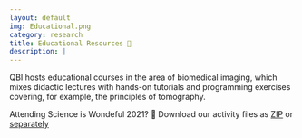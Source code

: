 ```yaml
---
layout: default
img: Educational.png
category: research
title: Educational Resources 📓
description: |
---
```

QBI hosts educational courses in the area of biomedical imaging, which mixes didactic lectures with hands-on tutorials and programming exercises covering, for example, the principles of tomography.

Attending Science is Wondeful 2021? 
🔗 Download our activity files as [ZIP](https://ualg365-my.sharepoint.com/:u:/g/personal/tmcorreia_ualg_pt/EaSFyTfn4DBFsYMJ6zXLrjABXAtIRyz781KcGfXsHezVBw?e=TSTeZK) or [separately](https://ualg365-my.sharepoint.com/:f:/g/personal/tmcorreia_ualg_pt/EnvO84oDk9FCpMygkIGFcoIBuqathcY1fgTYA1OG11MTBQ?e=WCM2tN)
